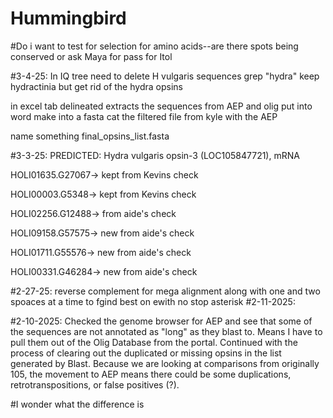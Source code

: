 # Hummingbird

#Do i want to test for selection for amino acids--are there spots being conserved or
ask Maya for pass for Itol


#3-4-25: In IQ tree need to delete H vulgaris sequences
grep "hydra"
keep hydractinia but get rid of the hydra opsins

in excel tab delineated extracts the sequences from AEP and olig
put into word 
make into a fasta
cat the filtered file from kyle with the AEP

name something final_opsins_list.fasta

#3-3-25: 
PREDICTED: Hydra vulgaris opsin-3 (LOC105847721), mRNA

HOLI01635.G27067-> kept from Kevins check

HOLI00003.G5348-> kept from Kevins check

HOLI02256.G12488-> from aide's check

HOLI09158.G57575-> new from aide's check

HOLI01711.G55576-> new from aide's check

HOLI00331.G46284-> new from aide's check

#2-27-25: reverse complement for mega alignment along with one and two spoaces at a time to fgind best on ewith no stop asterisk
#2-11-2025: 

#2-10-2025: Checked the genome browser for AEP and see that some of the sequences are not annotated as "long" as they blast to. Means I have to pull them out of the Olig Database from the 
portal. Continued with the process of clearing out the duplicated or missing opsins in the list generated by Blast. Because we are looking at comparisons from originally 105, the movement to AEP means there could be some duplications, retrotranspositions, or false positives (?).

#I wonder what the difference is
